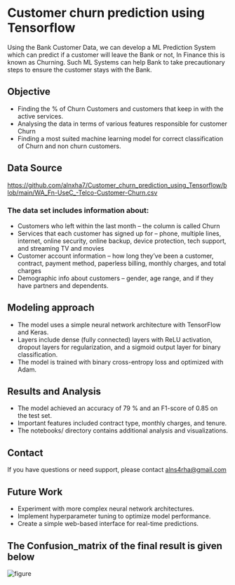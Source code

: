 # Customer churn prediction using Tensorflow

Using the Bank Customer Data, we can develop a ML Prediction System which can predict if a customer will leave the Bank or not, In Finance this is known as Churning.
Such ML Systems can help Bank to take precautionary steps to ensure the customer stays with the Bank.

## Objective
* Finding the % of Churn Customers and customers that keep in with the active services.
* Analysing the data in terms of various features responsible for customer Churn
* Finding a most suited machine learning model for correct classification of Churn and non churn customers.

## Data Source

https://github.com/alnxha7/Customer_churn_prediction_using_Tensorflow/blob/main/WA_Fn-UseC_-Telco-Customer-Churn.csv
  
### The data set includes information about:
* Customers who left within the last month – the column is called Churn
* Services that each customer has signed up for – phone, multiple lines, internet, online security, online backup, device protection, tech support, and streaming TV and movies
* Customer account information – how long they’ve been a customer, contract, payment method, paperless billing, monthly charges, and total charges
* Demographic info about customers – gender, age range, and if they have partners and dependents.

## Modeling approach

* The model uses a simple neural network architecture with TensorFlow and Keras.
* Layers include dense (fully connected) layers with ReLU activation, dropout layers for regularization, and a sigmoid output layer for binary 
  classification.
* The model is trained with binary cross-entropy loss and optimized with Adam.

## Results and Analysis
* The model achieved an accuracy of 79 % and an F1-score of 0.85 on the test set.
* Important features included contract type, monthly charges, and tenure.
* The notebooks/ directory contains additional analysis and visualizations.

## Contact
If you have questions or need support, please contact alns4rha@gmail.com

## Future Work
* Experiment with more complex neural network architectures.
* Implement hyperparameter tuning to optimize model performance.
* Create a simple web-based interface for real-time predictions.

## The Confusion_matrix of the final result is given below
  
![figure](https://github.com/alnxha7/Customer_churn_prediction_using_Tensorflow/assets/129566733/92496593-1c39-4f32-a5f4-56c941d983e1)




